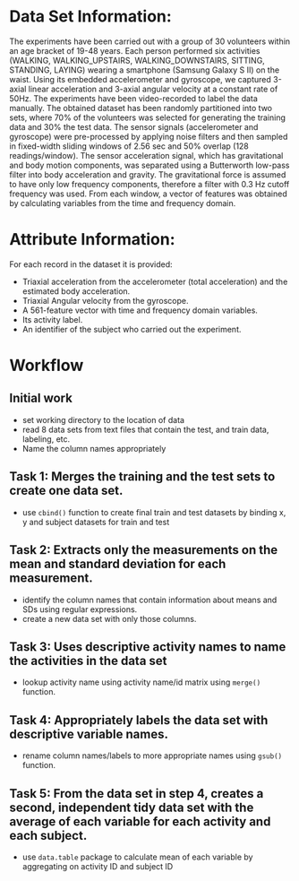 # Data Set Information:

The experiments have been carried out with a group of 30 volunteers within an age bracket of 19-48 years. Each person performed six activities (WALKING, WALKING_UPSTAIRS, WALKING_DOWNSTAIRS, SITTING, STANDING, LAYING) wearing a smartphone (Samsung Galaxy S II) on the waist. Using its embedded accelerometer and gyroscope, we captured 3-axial linear acceleration and 3-axial angular velocity at a constant rate of 50Hz. The experiments have been video-recorded to label the data manually. The obtained dataset has been randomly partitioned into two sets, where 70% of the volunteers was selected for generating the training data and 30% the test data. The sensor signals (accelerometer and gyroscope) were pre-processed by applying noise filters and then sampled in fixed-width sliding windows of 2.56 sec and 50% overlap (128 readings/window). The sensor acceleration signal, which has gravitational and body motion components, was separated using a Butterworth low-pass filter into body acceleration and gravity. The gravitational force is assumed to have only low frequency components, therefore a filter with 0.3 Hz cutoff frequency was used. From each window, a vector of features was obtained by calculating variables from the time and frequency domain.

# Attribute Information:

For each record in the dataset it is provided: 
- Triaxial acceleration from the accelerometer (total acceleration) and the estimated body acceleration. 
- Triaxial Angular velocity from the gyroscope. 
- A 561-feature vector with time and frequency domain variables. 
- Its activity label. 
- An identifier of the subject who carried out the experiment.


# Workflow
## Initial work
 - set working directory to the location of data
 - read 8 data sets from text files that contain the test, and train data, labeling, etc.
 - Name the column names appropriately

## Task 1: Merges the training and the test sets to create one data set.
- use `cbind()` function to create final train and test datasets by binding x, y and subject datasets for train and test

## Task 2: Extracts only the measurements on the mean and standard deviation for each measurement.
- identify the column names that contain information about means and SDs using regular expressions.
- create a new data set with only those columns.

## Task 3: Uses descriptive activity names to name the activities in the data set
 - lookup activity name using activity name/id matrix using `merge()` function.

## Task 4: Appropriately labels the data set with descriptive variable names.
 - rename column names/labels to more appropriate names using `gsub()` function.
 
## Task 5: From the data set in step 4, creates a second, independent tidy data set with the average of each variable for each activity and each subject.
 - use `data.table` package to calculate mean of each variable by aggregating on activity ID and subject ID
